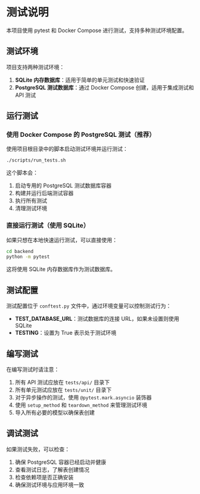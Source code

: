 # 测试说明

本项目使用 pytest 和 Docker Compose 进行测试，支持多种测试环境配置。

## 测试环境

项目支持两种测试环境：

1. **SQLite 内存数据库**：适用于简单的单元测试和快速验证
2. **PostgreSQL 测试数据库**：通过 Docker Compose 创建，适用于集成测试和 API 测试

## 运行测试

### 使用 Docker Compose 的 PostgreSQL 测试（推荐）

使用项目根目录中的脚本启动测试环境并运行测试：

```bash
./scripts/run_tests.sh
```

这个脚本会：
1. 启动专用的 PostgreSQL 测试数据库容器
2. 构建并运行后端测试容器
3. 执行所有测试
4. 清理测试环境

### 直接运行测试（使用 SQLite）

如果只想在本地快速运行测试，可以直接使用：

```bash
cd backend
python -m pytest
```

这将使用 SQLite 内存数据库作为测试数据库。

## 测试配置

测试配置位于 `conftest.py` 文件中，通过环境变量可以控制测试行为：

- **TEST_DATABASE_URL**：测试数据库的连接 URL，如果未设置则使用 SQLite
- **TESTING**：设置为 True 表示处于测试环境

## 编写测试

在编写测试时请注意：

1. 所有 API 测试应放在 `tests/api/` 目录下
2. 所有单元测试应放在 `tests/unit/` 目录下
3. 对于异步操作的测试，使用 `@pytest.mark.asyncio` 装饰器
4. 使用 `setup_method` 和 `teardown_method` 来管理测试环境
5. 导入所有必要的模型以确保表创建

## 调试测试

如果测试失败，可以检查：

1. 确保 PostgreSQL 容器已经启动并健康
2. 查看测试日志，了解表创建情况
3. 检查依赖项是否正确安装
4. 确保测试环境与应用环境一致 